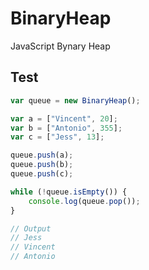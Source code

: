 # BinaryHeap
JavaScript Bynary Heap

## Test

``` javascript
var queue = new BinaryHeap();

var a = ["Vincent", 20];
var b = ["Antonio", 355];
var c = ["Jess", 13];

queue.push(a);
queue.push(b);
queue.push(c);

while (!queue.isEmpty()) {
    console.log(queue.pop());
}

// Output
// Jess
// Vincent
// Antonio
```
